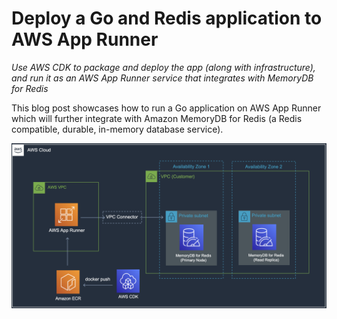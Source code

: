 # Deploy a Go and Redis application to AWS App Runner

*Use AWS CDK to package and deploy the app (along with infrastructure), and run it as an AWS App Runner service that integrates with MemoryDB for Redis*

This blog post showcases how to run a Go application on AWS App Runner which will further integrate with Amazon MemoryDB for Redis (a Redis compatible, durable, in-memory database service).

![](images/arch.png)